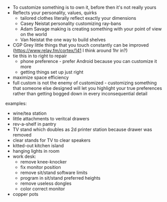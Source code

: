 - To customize something is to own it, before then it's not really yours
- Reflects your personality, values, quirks
    - tailored clothes literally reflect exactly your dimensions
    - Casey Neistat personality customizing ray-bans
    - Adam Savage making is creating something with your point of view on the world
    - Van Neistat the one way to build shelves
- CGP Grey little things that you touch constantly can be improved (https://www.relay.fm/cortex/141 I think around 1hr in?)
- tie this in to right to repair
    - phone preference - prefer Android because you can customize it more
    - getting things set up just right
- maximize space efficiency
- full custom is not the enemy of customized - customizing something that someone else designed will let you highlight your true preferences rather than getting bogged down in every inconsequential detail


examples:
- wine/tea station
- little attachments to veritcal drawers
- rev-a-shelf in pantry
- TV stand which doubles as 2d printer station because drawer was removed
- clear stands for TV to clear speakers
- kitted-out kitchen island
- hanging lights in room
- work desk:
    - remove knee-knocker
    - fix monitor position
    - remove sit/stand software limits
    - program in sit/stand preferred heights
    - remove useless dongles
    - color correct monitor
- copper pots